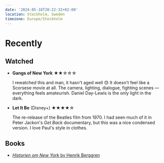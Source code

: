 ```yaml
---
date: '2024-05-18T20:22:32+02:00'
location: Stockholm, Sweden
timezone: Europe/Stockholm
---
```

# Recently

## Watched

- **Gangs of New York** ★★☆☆☆

  I rewatched this and man, it hasn't aged well 😓 It doesn't feel like a Scorsese movie at all. The camera, lighting,
  dialogue, fighting scenes — everything feels amateurish. Daniel Day-Lewis is the only light in the dark.

- **Let It Be** (Disney+) ★★★★☆

  The re-release of the Beatles film from 1970. I had seen much of it in Peter Jackon's *Get Back* documentary, but
  this was a nice condensed version. I love Paul's style in clothes.

## Books

- [_Historien om New York_ by Henrik Berggren](/reading/historien-om-new-york)
